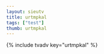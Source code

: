 ```yaml
--- 
layout: sieutv
title: urtmpkal
tags: ["test"]
thumb: urtmpkal
---
```

{% include tvadv key="urtmpkal" %}
